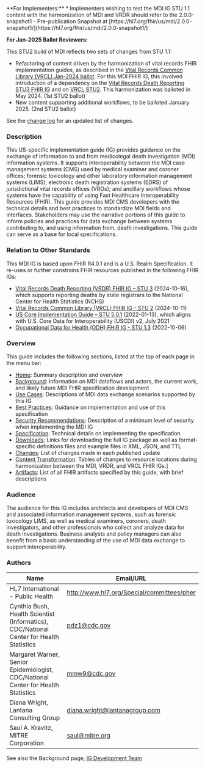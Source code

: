 <div class="note-to-balloters" markdown="1">
**For Implementers:**
* Implementers wishing to test the MDI IG STU 1.1 content with the harmonization of MDI and VRDR should refer to the 2.0.0-snapshot1 - Pre-publication Snapshot at [https://hl7.org/fhir/us/mdi/2.0.0-snapshot1/](https://hl7.org/fhir/us/mdi/2.0.0-snapshot1/)

**For Jan-2025 Ballot Reviewers:**

This STU2 build of MDI reflects two sets of changes from STU 1.1:
* Refactoring of content driven by the harmonization of vital records FHIR implementation guides, as described in the [Vital Records Common Library (VRCL) Jan-2024 ballot](https://hl7.org/fhir/us/vr-common-library/2024Jan/vr_ig_harmonization.html). For this MDI FHIR IG, this involved introduction of a dependency on the [Vital Records Death Reporting STU3 FHIR IG](https://hl7.org/fhir/us/vrdr/) and on [VRCL STU2](https://hl7.org/fhir/us/vr-common-library/). This harmonization was balloted in May 2024.  (1st STU2 ballot)
* New content supporting additional workflows, to be balloted January 2025. (2nd STU2 ballot)

See the [change log](mdi_change_log.html) for an updated list of changes.
  
</div><!-- note-to-balloters -->

### Description
This US-specific implementation guide (IG) provides guidance on the exchange of information to and from medicolegal death investigation (MDI) information systems. It supports interoperability between the MDI case management systems (CMS) used by medical examiner and coroner offices; forensic toxicology and other laboratory information management systems (LIMS); electronic death registration systems (EDRS) of jurisdictional vital records offices (VROs); and ancillary workflows whose systems have the capability of using Fast Healthcare Interoperability Resources (FHIR). This guide provides MDI CMS developers with the technical details and best practices to standardize MDI fields and interfaces. Stakeholders may use the narrative portions of this guide to inform policies and practices for data exchange between systems contributing to, and using information from, death investigations. This guide can serve as a base for local specifications.

### Relation to Other Standards
This MDI IG is based upon FHIR R4.0.1 and is a U.S. Realm Specification. It re-uses or further constrains FHIR resources published in the following FHIR IGs:
* [Vital Records Death Reporting (VRDR) FHIR IG – STU 3](https://hl7.org/fhir/us/vrdr/) (2024-10-16), which supports reporting deaths by state registrars to the National Center for Health Statistics (NCHS) 
* [Vital Records Common Library (VRCL) FHIR IG – STU 2](https://hl7.org/fhir/us/vr-common-library/) (2024-10-11)
* [US Core Implementation Guide – STU 5.0.1](https://hl7.org/fhir/us/core/STU5.0.1/) (2022-01-13), which aligns with  U.S. Core Data for Interoperability (USCDI) v2, July 2021
* [Occupational Data for Health (ODH) FHIR IG -  STU 1.3](https://hl7.org/fhir/us/odh/) (2022-10-06)

### Overview
This guide includes the following sections, listed at the top of each page in the menu bar:
* [Home](index.html): Summary description and overview
* [Background](mdi_background.html): Information on MDI dataflows and actors, the current work, and likely future MDI FHIR specification development
* [Use Cases](mdi_use_cases.html): Descriptions of MDI data exchange scenarios supported by this IG
* [Best Practices](mdi_best_practices.html): Guidance on implementation and use of this specification
* [Security Recommendations](mdi_security_recommendations.html): Description of a minimum level of security when implementing the MDI IG
* [Specification](mdi_specification.html): Technical details on implementing the specification
* [Downloads](mdi_downloads.html): Links for downloading the full IG package as well as format-specific definitions files and example files in XML, JSON, and TTL
* [Changes](mdi_change_log.html): List of changes made in each published update
* [Content Transformation](mdi-content-transitions.html): Tables of changes to resource locations during harmonization between the MDI, VRDR, and VRCL FHIR IGs.]
* [Artifacts](artifacts.html): List of all FHIR artifacts specified by this guide, with brief descriptions

### Audience
The audience for this IG includes architects and developers of MDI CMS and associated information management systems, such as forensic toxicology LIMS, as well as medical examiners, coroners, death investigators, and other professionals who collect and analyze data for death investigations. Business analysts and policy managers can also benefit from a basic understanding of the use of MDI data exchange to support interoperability.

### Authors

<table>
<thead>
<tr>
<th>Name</th>
<th>Email/URL</th>
</tr>
</thead>
<tbody>
<tr>
<td>HL7 International - Public Health</td>
<td><a href="http://www.hl7.org/Special/committees/pher" target="_new">http://www.hl7.org/Special/committees/pher</a></td>
</tr>
<tr>
<td>Cynthia Bush, Health Scientist (Informatics), CDC/National Center for Health Statistics</td>
<td><a href="mailto:pdz1@cdc.gov">pdz1@cdc.gov</a></td>
</tr>
<tr>
<td>Margaret Warner, Senior Epidemiologist, CDC/National Center for Health Statistics</td>
<td><a href="mailto:mmw9@cdc.gov">mmw9@cdc.gov</a></td>
</tr>
<tr>
<td>Diana Wright, Lantana Consulting Group</td>
<td><a href="mailto:diana.wright@lantanagroup.com">diana.wright@lantanagroup.com</a></td>
</tr>
<tr>
<td>Saul A. Kravitz, MITRE Corporation</td>
<td><a href="mailto:saul@mitre.org">saul@mitre.org</a></td>
</tr>
</tbody>
</table>

See also the Background page, [IG Development Team](mdi_background.html#ig-development-team)